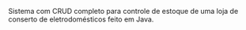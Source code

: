 Sistema com CRUD completo para controle de estoque de uma loja de conserto de eletrodomésticos feito em Java.